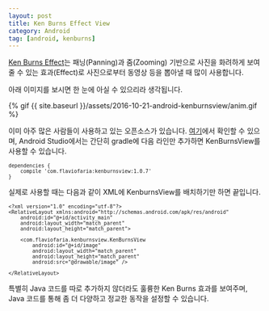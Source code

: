 ```yaml
---
layout: post
title: Ken Burns Effect View
category: Android
tag: [android, kenburns]
---
```


[Ken Burns Effect](https://en.wikipedia.org/wiki/Ken_Burns_effect)는 패닝(Panning)과 줌(Zooming) 기반으로
사진을 화려하게 보여줄 수 있는 효과(Effect)로 사진으로부터 동영상 등을 뽑아낼 때 많이 사용합니다.

아래 이미지를 보시면 한 눈에 아실 수 있으리라 생각됩니다.

{% gif {{ site.baseurl }}/assets/2016-10-21-android-kenburnsview/anim.gif %}

이미 아주 많은 사람들이 사용하고 있는 오픈소스가 있습니다.
[여기](https://github.com/flavioarfaria/KenBurnsView)에서 확인할 수 있으며, 
Android Studio에서는 간단히 gradle에 다음 라인만 추가하면 KenBurnsView를 사용할 수 있습니다.

<pre class="prettyprint" style="font-size:0.7em;">
dependencies {
    compile 'com.flaviofaria:kenburnsview:1.0.7'
}
</pre>

실제로 사용할 때는 다음과 같이 XML에 KenburnsView를 배치하기만 하면 끝입니다.

<pre class="prettyprint" style="font-size:0.7em;">
&lt;?xml version="1.0" encoding="utf-8"?&gt;
&lt;RelativeLayout xmlns:android="http://schemas.android.com/apk/res/android"
    android:id="@+id/activity_main"
    android:layout_width="match_parent"
    android:layout_height="match_parent"&gt;

    &lt;com.flaviofaria.kenburnsview.KenBurnsView
        android:id="@+id/image"
        android:layout_width="match_parent"
        android:layout_height="match_parent"
        android:src="@drawable/image" /&gt;

&lt;/RelativeLayout&gt;
</pre>

특별히 Java 코드를 따로 추가하지 않더라도 훌륭한 Ken Burns 효과를 보여주며, Java 코드를 통해 
좀 더 다양하고 정교한 동작을 설정할 수 있습니다.

